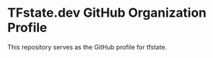 # TFstate.dev GitHub Organization Profile

This repository serves as the GitHub profile for tfstate.

